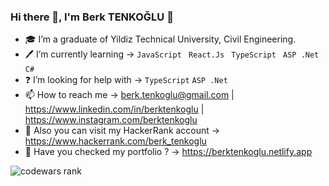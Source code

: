 ### Hi there 👋, I'm Berk TENKOĞLU 🤵

- 🎓 I’m a graduate of Yildiz Technical University, Civil Engineering.
- 🖊️ I’m currently learning -> ``` JavaScript  ``` ``` React.Js  ``` ``` TypeScript  ``` ``` ASP .Net  ``` ``` C#  ```
- ❓ I’m looking for help with -> ``` TypeScript ``` ``` ASP .Net  ```
- 📫 How to reach me -> berk.tenkoglu@gmail.com | https://www.linkedin.com/in/berktenkoglu | https://www.instagram.com/berktenkoglu
- 💼 Also you can visit my HackerRank account -> https://www.hackerrank.com/berk_tenkoglu
- 💼 Have you checked my portfolio ? -> https://berktenkoglu.netlify.app

![codewars rank](https://www.codewars.com/users/BerkTenk/badges/large)